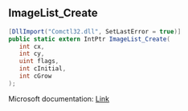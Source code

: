 ## ImageList_Create

```csharp
[DllImport("Comctl32.dll", SetLastError = true)]
public static extern IntPtr ImageList_Create(
   int cx,
   int cy,
   uint flags,
   int cInitial,
   int cGrow
);
```

Microsoft documentation: [Link](https://docs.microsoft.com/en-us/windows/win32/api/commctrl/nf-commctrl-imagelist_create)
